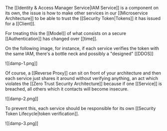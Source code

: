 The [[Identity & Access Manager Service|IAM Service]] is a component on its own, the issue is how to make other services in our [[Microservice Architecture]] to be able to trust the [[Security Token|Tokens]] it has issued for a [[Client]].

For treating this the [[Model]] of what consists on a secure [[Authentication]] has changed over [[time]].

On the following image, for instance, if each service verifies the token with the same IAM, there's a bottle neck and possibly a "designed" [[DDOS]]

![[damp-1.png]]

Of course, a [[Reverse Proxy]] can sit on front of your architecture and then each service just shares it around without verifying anything, an act which violates the [[Zero Trust Security Architecture]] because if one [[Service]] is breached, all others which it contacts will become insecure.

![[damp-2.png]]

To prevent this, each service should be responsible for its own [[Security Token Lifecycle|token verification]].

![[damp-3.png]]